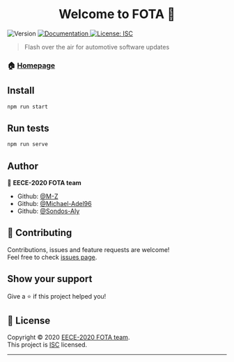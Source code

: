<h1 align="center">Welcome to FOTA 👋</h1>
<p>
  <img alt="Version" src="https://img.shields.io/badge/version-v1.0.0-blue.svg?cacheSeconds=2592000" />
  <a href="https://34.65.7.33/API" target="_blank">
    <img alt="Documentation" src="https://img.shields.io/badge/documentation-yes-brightgreen.svg" />
  </a>
  <a href="https://opensource.org/licenses/ISC" target="_blank">
    <img alt="License: ISC" src="https://img.shields.io/badge/License-ISC-yellow.svg" />
  </a>
</p>

> Flash over the air for automotive software updates

### 🏠 [Homepage](https://34.65.7.33/)

## Install

```sh
npm run start
```

## Run tests

```sh
npm run serve
```

## Author

👤 **EECE-2020 FOTA team**

* Github: [@M-Z](https://github.com/M-Z)
* Github: [@Michael-Adel96](https://github.com/Michael-Adel96)
* Github: [@Sondos-Aly](https://github.com/Sondos-Aly)

## 🤝 Contributing

Contributions, issues and feature requests are welcome!<br />Feel free to check [issues page](https://github.com/mariomed7at/FOTA/issues).

## Show your support

Give a ⭐️ if this project helped you!

## 📝 License

Copyright © 2020 [EECE-2020 FOTA team](https://github.com/MarioMed7at).<br />
This project is [ISC](https://opensource.org/licenses/ISC) licensed.

***
